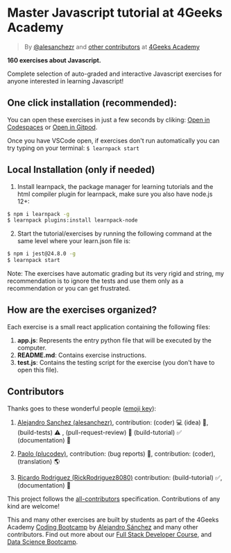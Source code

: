 <!-- hide -->
# Master Javascript tutorial at 4Geeks Academy

> By [@alesanchezr](https://twitter.com/alesanchezr) and [other contributors](https://github.com/4GeeksAcademy/master-javascript-programming-exercises/graphs/contributors) at [4Geeks Academy](https://4geeksacademy.co/)
<!-- endhide -->

**160 exercises about Javascript.**

Complete selection of auto-graded and interactive Javascript exercises for anyone interested in learning Javascript!

<!-- hide -->

## One click installation (recommended):

You can open these exercises in just a few seconds by cliking: [Open in Codespaces](https://codespaces.new/?repo=4GeeksAcademy/css-layouts-tutorial-exercises) or [Open in Gitpod](https://gitpod.io#https://github.com/4GeeksAcademy/css-layouts-tutorial-exercises.git).

Once you have VSCode open, if exercises don't run automatically you can try typing on your terminal: `$ learnpack start`

## Local Installation (only if needed)

1. Install learnpack, the package manager for learning tutorials and the html compiler plugin for learnpack, make sure you also have node.js 12+:

```sh
$ npm i learnpack -g
$ learnpack plugins:install learnpack-node
```

2. Start the tutorial/exercises by running the following command at the same level where your learn.json file is:

```sh
$ npm i jest@24.8.0 -g
$ learnpack start
```

Note: The exercises have automatic grading but its very rigid and string, my recommendation is to ignore the tests and use them only as a recommendation or you can get frustrated.
<!-- endhide -->

## How are the exercises organized?

Each exercise is a small react application containing the following files:

1. **app.js**: Represents the entry python file that will be executed by the computer.
2. **README.md**: Contains exercise instructions.
3. **test.js**: Contains the testing script for the exercise (you don't have to open this file).

## Contributors

Thanks goes to these wonderful people ([emoji key](https://github.com/kentcdodds/all-contributors#emoji-key)):

1. [Alejandro Sanchez (alesanchezr)](https://github.com/alesanchezr), contribution: (coder) 💻  (idea) 🤔, (build-tests) ⚠️ , (pull-request-review) 👀 (build-tutorial) ✅ (documentation) 📖

2. [Paolo (plucodev)](https://github.com/plucodev), contribution: (bug reports) 🐛, contribution: (coder), (translation) 🌎

3. [Ricardo Rodriguez (RickRodriguez8080)](https://github.com/RickRodriguez8080) contribution: (build-tutorial)  ✅, (documentation) 📖

This project follows the [all-contributors](https://github.com/kentcdodds/all-contributors) specification. Contributions of any kind are welcome!

This and many other exercises are built by students as part of the 4Geeks Academy [Coding Bootcamp](https://4geeksacademy.com/us/coding-bootcamp) by [Alejandro Sánchez](https://twitter.com/alesanchezr) and many other contributors. Find out more about our [Full Stack Developer Course](https://4geeksacademy.com/us/coding-bootcamps/part-time-full-stack-developer), and  [Data Science Bootcamp](https://4geeksacademy.com/us/coding-bootcamps/datascience-machine-learning).
